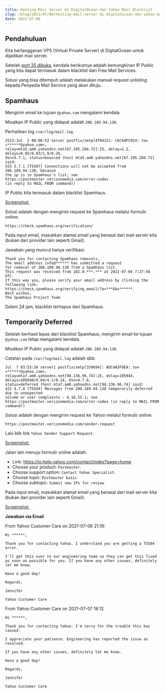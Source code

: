 ```yaml
---
title: Hosting Mail Server di DigitalOcean dan Yahoo Mail Blacklist
slug: /blog/2021/07/08/hosting-mail-server-di-digitalocean-dan-yahoo-mail-blacklist/
date: 2021-07-08
---
```


## Pendahuluan

Kita berlangganan VPS (Virtual Private Server) di DigitalOcean untuk dijadikan mail server.

Setelah [port 25 dibuka][link_1], kendala berikutnya adalah kemungkinan IP Public yang kita dapat termasuk dalam blacklist dari Free Mail Services.

Solusi yang bisa ditempuh adalah melakukan manual request unlisting kepada Penyedia Mail Service yang akan dituju.

[link_1]: /blog/2021/07/07/hosting-mail-server-di-digitalocean-dan-block-port-25/

## Spamhaus

Mengirim email ke tujuan `@yahoo.com` mengalami kendala.

Misalkan IP Public yang didapat adalah `206.189.94.130`.

Perhatikan log `/var/log/mail.log`.

```
2513:Jul  2 00:06:52 server postfix/smtp[479415]: C6C64FC024: to=<******@yahoo.com>,
relay=mta5.am0.yahoodns.net[67.195.204.72]:25, delay=2.2, delays=0.05/0.03/1.9/0.26,
dsn=5.7.1, status=bounced (host mta5.am0.yahoodns.net[67.195.204.72] said:
553 5.7.1 [TSS07] Connections will not be accepted from 206.189.94.130, because
the ip is in Spamhaus's list; see https://postmaster.verizonmedia.com/error-codes
(in reply to MAIL FROM command))
```

IP Public kita termasuk dalam blacklist Spamhaus.

[Screenshot.](https://res.cloudinary.com/ijortengab/image/upload/v1/ijortengab.id/2021/screenshot.2021-07-04_14.27.24.jpg)

Solusi adalah dengan mengirim request ke Spamhaus melalui formulir online:

```
https://check.spamhaus.org/verification/
```

Pada input email, masukkan alamat email yang berasal dari mail server kita (bukan dari provider lain seperti Gmail).

Jawaban yang muncul hanya verifikasi:

```
Thank you for contacting Spamhaus removals,
The email address info@****** has submitted a request
for removal of 206.189.94.130 from a Spamhaus list.
This request was received from 182.0.***.*** at 2021-07-04 7:27:56 UTC.
If this was you, please verify your email address by clicking the following link:
https://check.spamhaus.org/verifying_email/?a=***&b=******.
Best wishes,
The Spamhaus Project Team
```

Dalam 24 jam, blacklist terhapus dari Spamhaus.

## Temporarily Deferred

Setelah berhasil lepas dari blacklist Spamhaus, mengirim email ke tujuan `@yahoo.com` tetap mengalami kendala.

Misalkan IP Public yang didapat adalah `206.189.94.130`.

Catatan pada `/var/log/mail.log` adalah sbb:

```
Jul  7 03:53:26 server1 postfix/smtp[359694]: ADC4A3F0EA: to=<******@yahoo.com>,
relay=mta7.am0.yahoodns.net[98.136.96.74]:25, delay=105044, delays=105040/0.04/4.1/0.24, dsn=4.7.0,
status=deferred (host mta7.am0.yahoodns.net[98.136.96.74] said:
421 4.7.0 [TSS04] Messages from 206.189.94.130 temporarily deferred due to unexpected
volume or user complaints - 4.16.55.1; see
https://postmaster.verizonmedia.com/error-codes (in reply to MAIL FROM command))
```

Solusi adalah dengan mengirim request ke Yahoo melalui formulir online:

`https://postmaster.verizonmedia.com/sender-request`

Lalu klik link `Yahoo Sender Support Request`.

[Screenshot.](https://res.cloudinary.com/ijortengab/image/upload/v1/ijortengab.id/2021/screenshot.2021-07-25_15.40.42.jpg)

Jalan lain menuju formulir online adalah:

 - Link: https://io.help.yahoo.com/contact/index?page=home
 - Choose your product: `Postmaster`.
 - Choose support option: `Contact Yahoo Specialist`.
 - Choose topic: `Postmaster basic`
 - Choose subtopic: `Submit new IPs for review`

Pada input email, masukkan alamat email yang berasal dari mail server kita (bukan dari provider lain seperti Gmail).

[Screenshot.](https://res.cloudinary.com/ijortengab/image/upload/v1/ijortengab.id/2021/screenshot.2021-07-05_19.59.01.jpg)

**Jawaban via Email**

From Yahoo Customer Care on 2021-07-06 21:19:

```
Hi ******,

Thank you for contacting Yahoo. I understand you are getting a TSS04 error.

I'll get this over to our engineering team so they can get this fixed as soon as possible for you. If you have any other issues, definitely let me know.

Have a good day!

Regards,

Jennifer

Yahoo Customer Care
```

From Yahoo Customer Care on 2021-07-07 18:12

```
Hi ******,

Thank you for contacting Yahoo. I'm sorry for the trouble this has caused.

I appreciate your patience. Engineering has reported the issue as resolved.

If you have any other issues, definitely let me know.

Have a good day!

Regards,

Jennifer

Yahoo Customer Care
```
